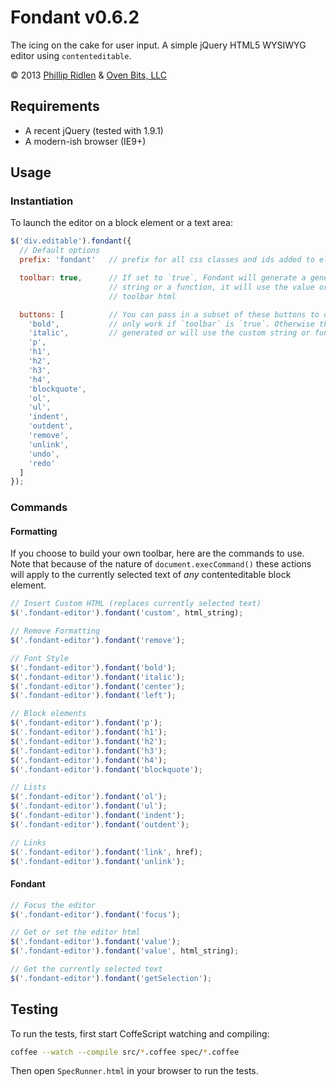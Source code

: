 # Fondant v0.6.2

The icing on the cake for user input. A simple jQuery HTML5 WYSIWYG editor
using `contenteditable`.

&copy; 2013 [Phillip Ridlen][1] & [Oven Bits, LLC][2]

  [1]: http://phillipridlen.com
  [2]: http://ovenbits.com

## Requirements

* A recent jQuery (tested with 1.9.1)
* A modern-ish browser (IE9+)

## Usage

### Instantiation

To launch the editor on a block element or a text area:

```javascript
$('div.editable').fondant({
  // Default options
  prefix: 'fondant'   // prefix for all css classes and ids added to elements generated by Fondant

  toolbar: true,      // If set to `true`, Fondant will generate a generic toolbar. If set to a
                      // string or a function, it will use the value or return value of it for the
                      // toolbar html

  buttons: [          // You can pass in a subset of these buttons to only show certain ones. Will
    'bold',           // only work if `toolbar` is `true`. Otherwise the toolbar will not be
    'italic',         // generated or will use the custom string or function.
    'p',
    'h1',
    'h2',
    'h3',
    'h4',
    'blockquote',
    'ol',
    'ul',
    'indent',
    'outdent',
    'remove',
    'unlink',
    'undo',
    'redo'
  ]
});
```

### Commands

#### Formatting

If you choose to build your own toolbar, here are the commands to use. Note that because of the
nature of `document.execCommand()` these actions will apply to the currently selected text of _any_
contenteditable block element.

```javascript
// Insert Custom HTML (replaces currently selected text)
$('.fondant-editor').fondant('custom', html_string);

// Remove Formatting
$('.fondant-editor').fondant('remove');

// Font Style
$('.fondant-editor').fondant('bold');
$('.fondant-editor').fondant('italic');
$('.fondant-editor').fondant('center');
$('.fondant-editor').fondant('left');

// Block elements
$('.fondant-editor').fondant('p');
$('.fondant-editor').fondant('h1');
$('.fondant-editor').fondant('h2');
$('.fondant-editor').fondant('h3');
$('.fondant-editor').fondant('h4');
$('.fondant-editor').fondant('blockquote');

// Lists
$('.fondant-editor').fondant('ol');
$('.fondant-editor').fondant('ul');
$('.fondant-editor').fondant('indent');
$('.fondant-editor').fondant('outdent');

// Links
$('.fondant-editor').fondant('link', href);
$('.fondant-editor').fondant('unlink');
```

#### Fondant

```javascript
// Focus the editor
$('.fondant-editor').fondant('focus');

// Get or set the editor html
$('.fondant-editor').fondant('value');
$('.fondant-editor').fondant('value', html_string);

// Get the currently selected text
$('.fondant-editor').fondant('getSelection');
```

## Testing

To run the tests, first start CoffeScript watching and compiling:

```bash
coffee --watch --compile src/*.coffee spec/*.coffee
```

Then open `SpecRunner.html` in your browser to run the tests.

